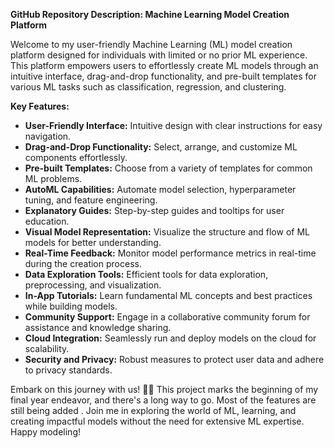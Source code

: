 **GitHub Repository Description: Machine Learning Model Creation Platform**

Welcome to my user-friendly Machine Learning (ML) model creation platform designed for individuals with limited or no prior ML experience. This platform empowers users to effortlessly create ML models through an intuitive interface, drag-and-drop functionality, and pre-built templates for various ML tasks such as classification, regression, and clustering.

**Key Features:**
- **User-Friendly Interface:** Intuitive design with clear instructions for easy navigation.
- **Drag-and-Drop Functionality:** Select, arrange, and customize ML components effortlessly.
- **Pre-built Templates:** Choose from a variety of templates for common ML problems.
- **AutoML Capabilities:** Automate model selection, hyperparameter tuning, and feature engineering.
- **Explanatory Guides:** Step-by-step guides and tooltips for user education.
- **Visual Model Representation:** Visualize the structure and flow of ML models for better understanding.
- **Real-Time Feedback:** Monitor model performance metrics in real-time during the creation process.
- **Data Exploration Tools:** Efficient tools for data exploration, preprocessing, and visualization.
- **In-App Tutorials:** Learn fundamental ML concepts and best practices while building models.
- **Community Support:** Engage in a collaborative community forum for assistance and knowledge sharing.
- **Cloud Integration:** Seamlessly run and deploy models on the cloud for scalability.
- **Security and Privacy:** Robust measures to protect user data and adhere to privacy standards.

Embark on this journey with us! 🚀✨ This project marks the beginning of my final year endeavor, and there's a long way to go. Most of the features are still being added . Join me in exploring the world of ML, learning, and creating impactful models without the need for extensive ML expertise. Happy modeling!





